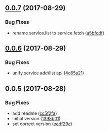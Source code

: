 <a name="0.0.7"></a>
## [0.0.7](https://github.com/softwaregroup-bg/ut-port-registry/compare/v0.0.6...v0.0.7) (2017-08-29)


### Bug Fixes

* rename service.list to service.fetch ([a5bfcdf](https://github.com/softwaregroup-bg/ut-port-registry/commit/a5bfcdf))



<a name="0.0.6"></a>
## [0.0.6](https://github.com/softwaregroup-bg/ut-port-registry/compare/v0.0.5...v0.0.6) (2017-08-29)


### Bug Fixes

* unify service add/list api ([4c85a21](https://github.com/softwaregroup-bg/ut-port-registry/commit/4c85a21))



<a name="0.0.5"></a>
## 0.0.5 (2017-08-28)


### Bug Fixes

* add readme ([cc5f2fa](https://github.com/softwaregroup-bg/ut-port-registry/commit/cc5f2fa))
* initial version ([1398b01](https://github.com/softwaregroup-bg/ut-port-registry/commit/1398b01))
* set correct version ([eadf29e](https://github.com/softwaregroup-bg/ut-port-registry/commit/eadf29e))



